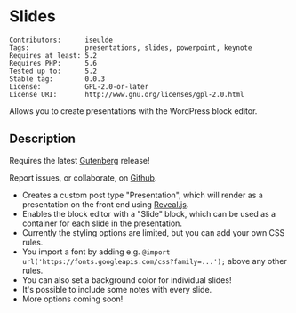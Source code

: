 # Slides

    Contributors:      iseulde
    Tags:              presentations, slides, powerpoint, keynote
    Requires at least: 5.2
    Requires PHP:      5.6
    Tested up to:      5.2
    Stable tag:        0.0.3
    License:           GPL-2.0-or-later
    License URI:       http://www.gnu.org/licenses/gpl-2.0.html

Allows you to create presentations with the WordPress block editor.

## Description

Requires the latest [Gutenberg](https://wordpress.org/plugins/gutenberg/) release!

Report issues, or collaborate, on [Github](https://github.com/ellatrix/slides/issues).

* Creates a custom post type "Presentation", which will render as a presentation on the front end using [Reveal.js](https://revealjs.com).
* Enables the block editor with a "Slide" block, which can be used as a container for each slide in the presentation.
* Currently the styling options are limited, but you can add your own CSS rules.
* You import a font by adding e.g. `@import url('https://fonts.googleapis.com/css?family=...');` above any other rules.
* You can also set a background color for individual slides!
* It's possible to include some notes with every slide.
* More options coming soon!
